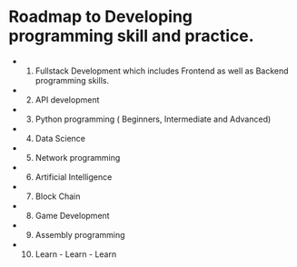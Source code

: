 # Roadmap to Developing programming skill and practice.
- 1. Fullstack Development which includes Frontend as well as Backend programming skills.
- 2. API development
- 3. Python programming ( Beginners, Intermediate and Advanced)
- 4. Data Science 
- 5. Network programming
- 6. Artificial Intelligence 
- 7. Block Chain
- 8. Game Development
- 9. Assembly programming
- 10. Learn - Learn - Learn
